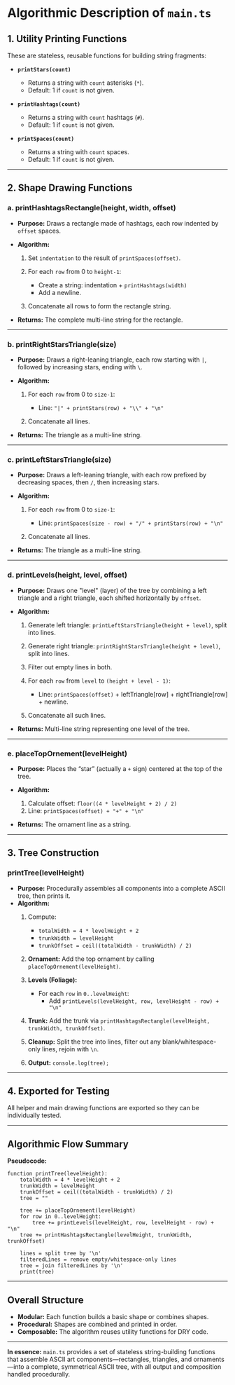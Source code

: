 <!-- docs\main.md -->

# **Algorithmic Description of `main.ts`**

## 1. **Utility Printing Functions**

These are stateless, reusable functions for building string fragments:

- **`printStars(count)`**
  - Returns a string with `count` asterisks (`*`).
  - Default: 1 if `count` is not given.

- **`printHashtags(count)`**
  - Returns a string with `count` hashtags (`#`).
  - Default: 1 if `count` is not given.

- **`printSpaces(count)`**
  - Returns a string with `count` spaces.
  - Default: 1 if `count` is not given.

---

## 2. **Shape Drawing Functions**

### a. **printHashtagsRectangle(height, width, offset)**

- **Purpose:** Draws a rectangle made of hashtags, each row indented by `offset` spaces.
- **Algorithm:**
  1. Set `indentation` to the result of `printSpaces(offset)`.
  2. For each `row` from 0 to `height-1`:
     - Create a string: indentation + `printHashtags(width)`
     - Add a newline.

  3. Concatenate all rows to form the rectangle string.

- **Returns:** The complete multi-line string for the rectangle.

---

### b. **printRightStarsTriangle(size)**

- **Purpose:** Draws a right-leaning triangle, each row starting with `|`, followed by increasing stars, ending with `\`.
- **Algorithm:**
  1. For each `row` from 0 to `size-1`:
     - Line: `"|" + printStars(row) + "\\" + "\n"`

  2. Concatenate all lines.

- **Returns:** The triangle as a multi-line string.

---

### c. **printLeftStarsTriangle(size)**

- **Purpose:** Draws a left-leaning triangle, with each row prefixed by decreasing spaces, then `/`, then increasing stars.
- **Algorithm:**
  1. For each `row` from 0 to `size-1`:
     - Line: `printSpaces(size - row) + "/" + printStars(row) + "\n"`

  2. Concatenate all lines.

- **Returns:** The triangle as a multi-line string.

---

### d. **printLevels(height, level, offset)**

- **Purpose:** Draws one "level" (layer) of the tree by combining a left triangle and a right triangle, each shifted horizontally by `offset`.
- **Algorithm:**
  1. Generate left triangle: `printLeftStarsTriangle(height + level)`, split into lines.
  2. Generate right triangle: `printRightStarsTriangle(height + level)`, split into lines.
  3. Filter out empty lines in both.
  4. For each `row` from `level` to `(height + level - 1)`:
     - Line: `printSpaces(offset)` + leftTriangle\[row] + rightTriangle\[row] + newline.

  5. Concatenate all such lines.

- **Returns:** Multi-line string representing one level of the tree.

---

### e. **placeTopOrnement(levelHeight)**

- **Purpose:** Places the “star” (actually a `+` sign) centered at the top of the tree.
- **Algorithm:**
  1. Calculate offset: `floor((4 * levelHeight + 2) / 2)`
  2. Line: `printSpaces(offset) + "+" + "\n"`

- **Returns:** The ornament line as a string.

---

## 3. **Tree Construction**

### **printTree(levelHeight)**

- **Purpose:** Procedurally assembles all components into a complete ASCII tree, then prints it.
- **Algorithm:**
  1. Compute:
     - `totalWidth = 4 * levelHeight + 2`
     - `trunkWidth = levelHeight`
     - `trunkOffset = ceil((totalWidth - trunkWidth) / 2)`

  2. **Ornament:** Add the top ornament by calling `placeTopOrnement(levelHeight)`.
  3. **Levels (Foliage):**
     - For each `row` in `0..levelHeight`:
       - Add `printLevels(levelHeight, row, levelHeight - row) + "\n"`

  4. **Trunk:** Add the trunk via `printHashtagsRectangle(levelHeight, trunkWidth, trunkOffset)`.
  5. **Cleanup:** Split the tree into lines, filter out any blank/whitespace-only lines, rejoin with `\n`.
  6. **Output:** `console.log(tree);`

---

## 4. **Exported for Testing**

All helper and main drawing functions are exported so they can be individually tested.

---

## **Algorithmic Flow Summary**

**Pseudocode:**

```plaintext
function printTree(levelHeight):
    totalWidth = 4 * levelHeight + 2
    trunkWidth = levelHeight
    trunkOffset = ceil((totalWidth - trunkWidth) / 2)
    tree = ""

    tree += placeTopOrnement(levelHeight)
    for row in 0..levelHeight:
        tree += printLevels(levelHeight, row, levelHeight - row) + "\n"
    tree += printHashtagsRectangle(levelHeight, trunkWidth, trunkOffset)

    lines = split tree by '\n'
    filteredLines = remove empty/whitespace-only lines
    tree = join filteredLines by '\n'
    print(tree)
```

---

## **Overall Structure**

- **Modular:** Each function builds a basic shape or combines shapes.
- **Procedural:** Shapes are combined and printed in order.
- **Composable:** The algorithm reuses utility functions for DRY code.

---

**In essence:**
`main.ts` provides a set of stateless string-building functions that assemble ASCII art components—rectangles, triangles, and ornaments—into a complete, symmetrical ASCII tree, with all output and composition handled procedurally.
